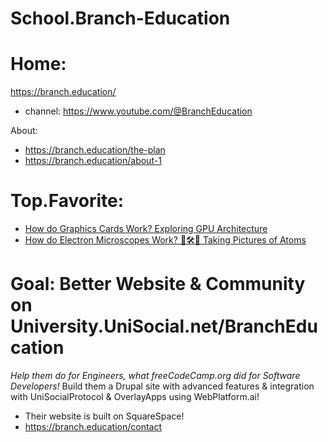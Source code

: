 # School.Branch-Education
# Home:
https://branch.education/
- channel: https://www.youtube.com/@BranchEducation

About:
- https://branch.education/the-plan
- https://branch.education/about-1

# Top.Favorite:
- [How do Graphics Cards Work? Exploring GPU Architecture](https://youtu.be/h9Z4oGN89MU)
- [How do Electron Microscopes Work? 🔬🛠🔬 Taking Pictures of Atoms](https://youtu.be/9DnnxvS6BBQ)

# Goal: Better Website & Community on University.UniSocial.net/BranchEducation
*Help them do for Engineers, what freeCodeCamp.org did for Software Developers!*
Build them a Drupal site with advanced features & integration with UniSocialProtocol & OverlayApps using WebPlatform.ai!
- Their website is built on SquareSpace!
- https://branch.education/contact

